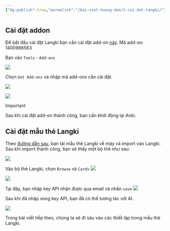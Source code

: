 ```yaml
---
{"dg-publish":true,"permalink":"/bai-viet-huong-dan/1-cai-dat-langki/"}
---
```


## Cài đặt addon

Để bắt đầu cài đặt Langki bạn cần cài đặt add-on [này](https://ankiweb.net/shared/info/1400986563).
Mã add-on: 1400986563

Bạn vào `Tools` - `Add-ons`

![](https://i.imgur.com/oZFILqR.png)

Chọn `Get Add-ons` và nhập mã add-ons cần cài đặt.

![](https://i.imgur.com/do7zdJO.png)

![](https://i.imgur.com/K34Rj2q.png)

> [!important]
> Sau khi cài đặt add-on thành công, bạn cần khởi động lại Anki.

## Cài đặt mẫu thẻ Langki

Theo [đường dẫn sau](https://drive.google.com/file/d/1wf3aisnPuGYDu66LN_tDETq_ztWJ-ONp/view), bạn tải mẫu thẻ Langki về máy và import vào Langki. Sau khi import thành công, bạn sẽ thấy một bộ thẻ như sau:

![](https://i.imgur.com/h4EyJE5.png)

Vào bộ thẻ Langki, chọn `Browse` và `Cards`
![](https://i.imgur.com/WYrMpNa.png)

![](https://i.imgur.com/pOvewJz.png)

Tại đây, bạn nhập key API nhận được qua email và nhấn `save`
![](https://i.imgur.com/qAgSz8i.png)

Sau khi đã nhập xong key API, bạn đã có thể tương tác với AI.

![](https://i.imgur.com/d0KzoEY.png)

Trong bài viết tiếp theo, chúng ta sẽ đi sâu vào các thiết lập trong mẫu thẻ Langki.

